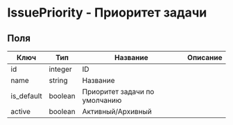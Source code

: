 # IssuePriority - Приоритет задачи

## Поля

| Ключ        | Тип     | Название                      | Описание |
| ----------- | ------- | ----------------------------- | -------- |
| id          | integer | ID                            |          |
| name        | string  | Название                      |          |
| is\_default | boolean | Приоритет задачи по умолчанию |          |
| active      | boolean | Активный/Архивный             |          |
